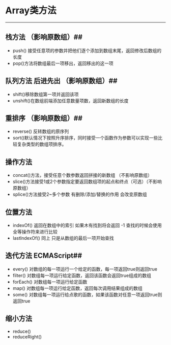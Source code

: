 # Array类方法 #
---
## 栈方法  （影响原数组）##
 * push() 接受任意项的参数并把他们逐个添加到数组末尾，返回修改后数组的长度
 * pop()方法将数组最后一项移出，返回移出的这一项
## 队列方法 后进先出 （影响原数组）##
 * shift()移除数组第一项并返回该项
 * unshift()在数组前端添加任意数量项数，返回新数组的长度
## 重排序 （影响原数组）##
 * reverse() 反转数组的原序列
 * sort()默认情况下按照升序排序，同时接受一个函数作为参数可以实现一些比较复杂类型的数组项排序。
 
## 操作方法  ##
 * concat()方法，接受任意个数参数返回拼接的新数组 （不影响原数组）
 * slice()方法接受1或2个参数指定要返回数组项的起点和终点（可选）（不影响原数组）
 * splice()方法接受2~多个参数  有删除/添加/替换的作用  会改变原数组

## 位置方法 ##
 * indexOf() 返回在数组中的索引 如果木有找到将会返回 -1  查找的时候会使用全等操作符来进行比较
 * lastIndexOf() 同上 只是从数组的最后一项开始查找

## 迭代方法 ECMAScript##
 * every() 对数组的每一项运行一个给定的函数，每一项返回true则返回true
 * filter() 对数组每一项运行给定函数，返回该函数会返回true组成的数组
 * forEach() 对数组每一项运行给定函数
 * map() 对数组每一项运行给定函数，返回每次调用结果组成的数组
 * some() 对数组每一项运行给点歌的函数，如果该函数对任意一项返回true则返回true

## 缩小方法 ##
 * reduce()
 * reduceRight()
